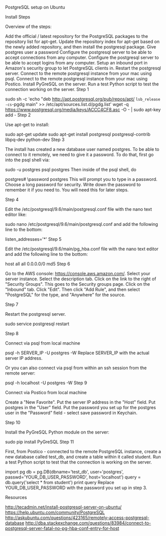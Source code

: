 PostgreSQL setup on Ubuntu

Install Steps

Overview of the steps:

Add the official / latest repository for the PostgreSQL packages to the repository list for apt-get.
Update the repository index for apt-get based on the newly added repository, and then install the postgresql package.
Give postgres user a password
Configure the postgresql server to be able to accept connections from any computer.
Configure the postgresql server to be able to accept logins from any computer.
Setup an inbound port in Amazon's security group to let PostgreSQL clients in.
Restart the postgresql server.
Connect to the remote postgresql instance from your mac using psql.
Connect to the remote postgresql instance from your mac using Postico.
Install PyGreSQL on the server.
Run a test Python script to test the connection working on the server.
Step 1

sudo sh -c 'echo "deb http://apt.postgresql.org/pub/repos/apt/ `lsb_release -cs`-pgdg main" >> /etc/apt/sources.list.d/pgdg.list'
wget -q https://www.postgresql.org/media/keys/ACCC4CF8.asc -O - | sudo apt-key add -
Step 2

Use apt-get to install:

sudo apt-get update
sudo apt-get install postgresql postgresql-contrib libpq-dev python-dev
Step 3

The install has created a new database user named postgres. To be able to connect to it remotely, we need to give it a password. To do that, first go into the psql shell via:

sudo -u postgres psql postgres
Then inside of the psql shell, do

postgres# \password postgres
This will prompt you to type in a password. Choose a long password for security. Write down the password to remember it if you need to. You will need this for later steps.

Step 4

Edit the /etc/postgresql/9.6/main/postgresql.conf file with the nano text editor like:

sudo nano /etc/postgresql/9.6/main/postgresql.conf and add the following line to the bottom:

listen_addresses='*'
Step 5

Edit the /etc/postgresql/9.6/main/pg_hba.conf file with the nano text editor and add the following line to the bottom:

host  all  all 0.0.0.0/0 md5
Step 6

Go to the AWS console: https://console.aws.amazon.com/. Select your server instance. Select the description tab. Click on the link to the right of "Security Groups". This goes to the Security groups page. Click on the "Inbound" tab. Click "Edit". Then click "Add Rule", and then select "PostgreSQL" for the type, and "Anywhere" for the source.

Step 7

Restart the postgresql server.

sudo service postgresql restart

Step 8

Connect via psql from local machine

psql -h SERVER_IP -U postgres -W
Replace SERVER_IP with the actual server IP address.

Or you can also connect via psql from within an ssh session from the remote server:

psql -h localhost -U postgres -W
Step 9

Connect via Postico from local machine

Create a "New Favorite". Put the server IP address in the "Host" field. Put postgres in the "User" field. Put the password you set up for the postgres user in the "Password" field - select save password in Keychain.

Step 10

Install the PyGreSQL Python module on the server:

sudo pip install PyGreSQL
Step 11

First, from Postico - connected to the remote PostgreSQL instance, create a new database called test_db, and create a table within it called student. Run a test Python script to test that the connection is working on the server.

import pg
db = pg.DB(dbname='test_db', user='postgres', passwd='YOUR_DB_USER_PASSWORD', host='localhost')
query = db.query('select * from student')
print query
Replace YOUR_DB_USER_PASSWORD with the password you set up in step 3.

Resources

http://tecadmin.net/install-postgresql-server-on-ubuntu/
https://help.ubuntu.com/community/PostgreSQL
http://askubuntu.com/questions/423165/remotely-access-postgresql-database
http://dba.stackexchange.com/questions/83984/connect-to-postgresql-server-fatal-no-pg-hba-conf-entry-for-host
